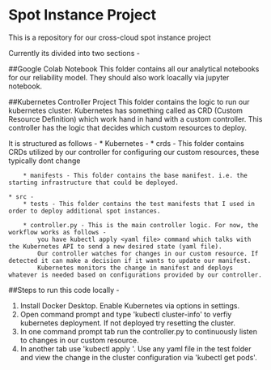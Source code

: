 # Spot Instance Project
This is a repository for our cross-cloud spot instance project

Currently its divided into two sections - 

##Google Colab Notebook 
This folder contains all our analytical notebooks for our reliability model. They should also work loacally via jupyter notebook. 


##Kubernetes Controller Project 
This folder contains the logic to run our kubernetes cluster. Kubernetes has something called as CRD (Custom Resource Definition) which work hand in hand with a custom controller. This controller has the logic that decides which custom resources to deploy.


It is structured as follows - 
    * Kubernetes - 
        * crds - This folder contains CRDs utilized by our controller for configuring our custom resources, these typically dont change

        * manifests - This folder contains the base manifest. i.e. the starting infrastructure that could be deployed. 

    * src - 
        * tests - This folder contains the test manifests that I used in order to deploy additional spot instances.

        * controller.py - This is the main controller logic. For now, the workflow works as follows - 
            you have kubectl apply <yaml file> command which talks with the Kubernetes API to send a new desired state (yaml file). 
            Our controller watches for changes in our custom resource. If detected it can make a decision if it wants to update our manifest.
            Kubernetes monitors the change in manifest and deploys whatever is needed based on configurations provided by our controller. 


##Steps to run this code locally - 

1. Install Docker Desktop. Enable Kubernetes via options in settings.
2. Open command prompt and type 'kubectl cluster-info' to verfiy kubernetes deployment. If not deployed try resetting the cluster. 
3. In one command prompt tab run the controller.py to continuously listen to changes in our custom resource. 
4. In another tab use 'kubectl apply <yaml file name>'. Use any yaml file in the test folder and view the change in the cluster configuration via 'kubectl get pods'.
